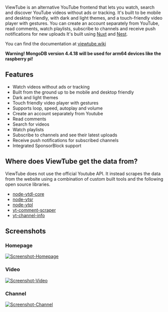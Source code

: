 ViewTube is an alternative YouTube frontend that lets you watch, search and discover YouTube videos without ads or tracking. It's built to be mobile and desktop friendly, with dark and light themes, and a touch-friendly video player with gestures. You can create an account separately from YouTube, read comments, watch playlists, subscribe to channels and receive push notifications for new uploads It's built using [Nuxt](https://nuxt.com/) and [Nest](https://nestjs.com/).

You can find the documentation at [viewtube.wiki](https://viewtube.wiki) 

**Warning! MongoDB version 4.4.18 will be used for arm64 devices like the raspberry pi!**

## Features

-   Watch videos without ads or tracking
-   Built from the ground up to be mobile and desktop friendly
-   Dark and light themes
-   Touch friendly video player with gestures
-   Supports loop, speed, autoplay and volume
-   Create an account separately from Youtube
-   Read comments
-   Search for videos
-   Watch playlists
-   Subscribe to channels and see their latest uploads
-   Receive push notifications for subscribed channels
-   Integrated SponsorBlock support

## Where does ViewTube get the data from?

ViewTube does not use the official Youtube API. It instead scrapes the data from the website using a combination of custom built tools and the following open source libraries.

-   [node-ytdl-core](https://github.com/fent/node-ytdl-core)
-   [node-ytsr](https://github.com/TimeForANinja/node-ytsr)
-   [node-ytpl](https://github.com/TimeForANinja/node-ytpl)
-   [yt-comment-scraper](https://github.com/FreeTubeApp/yt-comment-scraper)
-   [yt-channel-info](https://github.com/FreeTubeApp/yt-channel-info)

## Screenshots

### Homepage

[![Screenshot-Homepage](https://camo.githubusercontent.com/7ca1b34ee39d918f86a7043a3ffae08b574d5630975255eb8840536e7e169248/68747470733a2f2f692e6962622e636f2f476b35744b51372f6c78743179306d6b2e6a7067)](https://camo.githubusercontent.com/7ca1b34ee39d918f86a7043a3ffae08b574d5630975255eb8840536e7e169248/68747470733a2f2f692e6962622e636f2f476b35744b51372f6c78743179306d6b2e6a7067)

### Video

[![Screenshot-Video](https://camo.githubusercontent.com/07ecf2f4a9e61eb326d2125375f674020cbf97b1a998defdeb21fd8d1aa6f8f7/68747470733a2f2f692e6962622e636f2f52544c327633662f6732656a663777662e6a7067)](https://camo.githubusercontent.com/07ecf2f4a9e61eb326d2125375f674020cbf97b1a998defdeb21fd8d1aa6f8f7/68747470733a2f2f692e6962622e636f2f52544c327633662f6732656a663777662e6a7067)

### Channel

[![Screenshot-Channel](https://camo.githubusercontent.com/b50d3f852326d5436cc32507eb2ee48d036092ae1cba3bc61485a8a4661d0ffd/68747470733a2f2f692e6962622e636f2f68396d663179642f366a3435616f35722e6a7067)](https://camo.githubusercontent.com/b50d3f852326d5436cc32507eb2ee48d036092ae1cba3bc61485a8a4661d0ffd/68747470733a2f2f692e6962622e636f2f68396d663179642f366a3435616f35722e6a7067)


